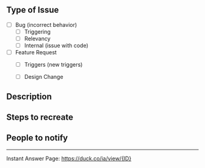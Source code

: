 <!-- Please use the appropriate format for your Issue title:

    For a Bug Fix:
    {IA Name} Bug: {Short description of bug}

    For a Suggestion
    {IA Name} Suggestion: {Short description of suggestion}

    For anything else:
    {IA Name}: {Short description} -->


## Type of Issue
<!-- Place and 'X' in the correct box (E.g `[X] Triggering`) -->

- [ ] Bug (incorrect behavior)
    - [ ] Triggering
    - [ ] Relevancy
    - [ ] Internal (issue with code)
- [ ] Feature Request
    - [ ] Triggers (new triggers)
    - [ ] Design Change


## Description
<!-- Describe the bug, or suggestion in detail -->


## Steps to recreate
<!-- Describe the steps, or provide a link to an example search -->


## People to notify
<!-- Please @mention any relevant people/organizations here:-->


---

<!-- The Instant Answer ID can be found by clicking the `?` icon beside the Instant Answer result on DuckDuckGo.com -->
Instant Answer Page: https://duck.co/ia/view/{ID}
